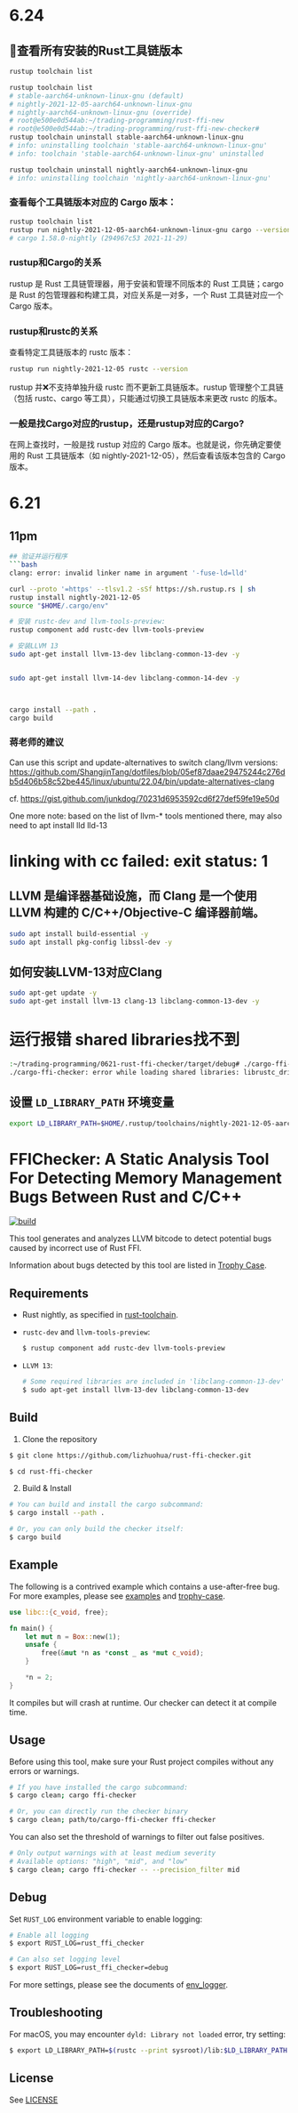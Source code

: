 # 6.24
##  🌟查看所有安装的Rust工具链版本
```bash
rustup toolchain list
```
```bash
rustup toolchain list
# stable-aarch64-unknown-linux-gnu (default)
# nightly-2021-12-05-aarch64-unknown-linux-gnu
# nightly-aarch64-unknown-linux-gnu (override)
# root@e500e0d544ab:~/trading-programming/rust-ffi-new
# root@e500e0d544ab:~/trading-programming/rust-ffi-new-checker# 
rustup toolchain uninstall stable-aarch64-unknown-linux-gnu 
# info: uninstalling toolchain 'stable-aarch64-unknown-linux-gnu'
# info: toolchain 'stable-aarch64-unknown-linux-gnu' uninstalled

rustup toolchain uninstall nightly-aarch64-unknown-linux-gnu
# info: uninstalling toolchain 'nightly-aarch64-unknown-linux-gnu'
```

### 查看每个工具链版本对应的 Cargo 版本：
```bash
rustup toolchain list
rustup run nightly-2021-12-05-aarch64-unknown-linux-gnu cargo --version
# cargo 1.58.0-nightly (294967c53 2021-11-29)
```


### rustup和Cargo的关系
rustup 是 Rust 工具链管理器，用于安装和管理不同版本的 Rust 工具链；cargo 是 Rust 的包管理器和构建工具，对应关系是一对多，一个 Rust 工具链对应一个 Cargo 版本。

### rustup和rustc的关系
查看特定工具链版本的 rustc 版本：
```bash
rustup run nightly-2021-12-05 rustc --version
```
rustup 并❌不支持单独升级 rustc 而不更新工具链版本。rustup 管理整个工具链（包括 rustc、cargo 等工具），只能通过切换工具链版本来更改 rustc 的版本。
### 一般是找Cargo对应的rustup，还是rustup对应的Cargo?
在网上查找时，一般是找 rustup 对应的 Cargo 版本。也就是说，你先确定要使用的 Rust 工具链版本（如 nightly-2021-12-05），然后查看该版本包含的 Cargo 版本。


# 6.21
## 11pm
```bash
## 验证并运行程序
```bash
clang: error: invalid linker name in argument '-fuse-ld=lld'
```


```bash
curl --proto '=https' --tlsv1.2 -sSf https://sh.rustup.rs | sh
rustup install nightly-2021-12-05
source "$HOME/.cargo/env"

# 安装 rustc-dev and llvm-tools-preview:
rustup component add rustc-dev llvm-tools-preview

# 安装LLVM 13
sudo apt-get install llvm-13-dev libclang-common-13-dev -y 


sudo apt-get install llvm-14-dev libclang-common-14-dev -y 



cargo install --path .
cargo build
```



### 蒋老师的建议
Can use this script and update-alternatives to switch clang/llvm versions: https://github.com/ShangjinTang/dotfiles/blob/05ef87daae29475244c276db5d406b58c52be445/linux/ubuntu/22.04/bin/update-alternatives-clang  


cf. https://gist.github.com/junkdog/70231d6953592cd6f27def59fe19e50d

One more note: based on the list of llvm-* tools mentioned there, may also need to apt install lld lld-13


# linking with cc failed: exit status: 1
## LLVM 是编译器基础设施，而 Clang 是一个使用 LLVM 构建的 C/C++/Objective-C 编译器前端。
```bash
sudo apt install build-essential -y 
sudo apt install pkg-config libssl-dev -y
```

## 如何安装LLVM-13对应Clang 
```bash
sudo apt-get update -y
sudo apt-get install llvm-13 clang-13 libclang-common-13-dev -y
```

# 运行报错 shared libraries找不到
```bash
:~/trading-programming/0621-rust-ffi-checker/target/debug# ./cargo-ffi-checker  
./cargo-ffi-checker: error while loading shared libraries: librustc_driver-f92801b4d17b5b5b.so: cannot open shared object file: No such file or directory
```
## 设置 `LD_LIBRARY_PATH` 环境变量
```bash
export LD_LIBRARY_PATH=$HOME/.rustup/toolchains/nightly-2021-12-05-aarch64-unknown-linux-gnu/lib:$HOME/.rustup/toolchains/nightly-2021-12-05-aarch64-unknown-linux-gnu/lib/rustlib/aarch64-unknown-linux-gnu/lib:$LD_LIBRARY_PATH
```



# FFIChecker: A Static Analysis Tool For Detecting Memory Management Bugs Between Rust and C/C++

[![build](https://github.com/lizhuohua/rust-ffi-checker/actions/workflows/build.yml/badge.svg)](https://github.com/lizhuohua/rust-ffi-checker/actions/workflows/build.yml)

This tool generates and analyzes LLVM bitcode to detect potential bugs caused by incorrect use of Rust FFI.

Information about bugs detected by this tool are listed in [Trophy Case](trophy-case/README.md).

## Requirements

* Rust nightly, as specified in [rust-toolchain](rust-toolchain).
* `rustc-dev` and `llvm-tools-preview`:

    ```sh
    $ rustup component add rustc-dev llvm-tools-preview
    ```

* `LLVM 13`:

    ```sh
    # Some required libraries are included in 'libclang-common-13-dev'
    $ sudo apt-get install llvm-13-dev libclang-common-13-dev
    ```

## Build

1. Clone the repository

```sh
$ git clone https://github.com/lizhuohua/rust-ffi-checker.git

$ cd rust-ffi-checker
```

2. Build & Install

```sh
# You can build and install the cargo subcommand:
$ cargo install --path .

# Or, you can only build the checker itself:
$ cargo build
```

## Example

The following is a contrived example which contains a use-after-free bug. For more examples, please see [examples](examples) and [trophy-case](trophy-case).

```rust
use libc::{c_void, free};

fn main() {
    let mut n = Box::new(1);
    unsafe {
        free(&mut *n as *const _ as *mut c_void);
    }

    *n = 2;
}
```

It compiles but will crash at runtime. Our checker can detect it at compile time.

## Usage

Before using this tool, make sure your Rust project compiles without any errors or warnings.

```sh
# If you have installed the cargo subcommand:
$ cargo clean; cargo ffi-checker

# Or, you can directly run the checker binary
$ cargo clean; path/to/cargo-ffi-checker ffi-checker
```

You can also set the threshold of warnings to filter out false positives.
```sh
# Only output warnings with at least medium severity
# Available options: "high", "mid", and "low"
$ cargo clean; cargo ffi-checker -- --precision_filter mid
```

## Debug

Set `RUST_LOG` environment variable to enable logging:

```sh
# Enable all logging
$ export RUST_LOG=rust_ffi_checker

# Can also set logging level
$ export RUST_LOG=rust_ffi_checker=debug
```

For more settings, please see the documents of [env_logger](https://crates.io/crates/env_logger).

## Troubleshooting

For macOS, you may encounter `dyld: Library not loaded` error, try setting:

```sh
$ export LD_LIBRARY_PATH=$(rustc --print sysroot)/lib:$LD_LIBRARY_PATH
```

## License

See [LICENSE](LICENSE)
